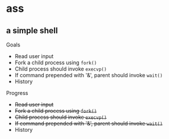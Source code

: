 # ass
## a simple shell

Goals
* Read user input
* Fork a child process using `fork()`
* Child process should invoke `execvp()`
* If command prepended with '&', parent should invoke `wait()`
* History

Progress
* ~~Read user input~~
* ~~Fork a child process using `fork()`~~
* ~~Child process should invoke `execvp()`~~
* ~~If command prepended with '&', parent should invoke `wait()`~~
* History


